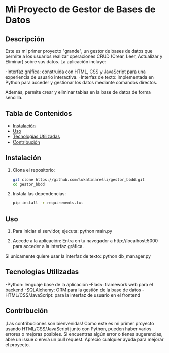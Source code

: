 # Mi Proyecto de Gestor de Bases de Datos

## Descripción
Este es mi primer proyecto "grande", un gestor de bases de datos que permite a los usuarios realizar operaciones CRUD (Crear, Leer, Actualizar y Eliminar) sobre sus datos. La aplicación incluye:

 -Interfaz gráfica: construida con HTML, CSS y JavaScript para una experiencia de usuario interactiva.
 -Interfaz de texto: implementada en Python para acceder y gestionar los datos mediante comandos directos.

Además, permite crear y eliminar tablas en la base de datos de forma sencilla.


## Tabla de Contenidos
- [Instalación](#instalación)
- [Uso](#uso)
- [Tecnologías Utilizadas](#tecnologías-utilizadas)
- [Contribución](#contribución)


## Instalación
1. Clona el repositorio:
   ```bash
   git clone https://github.com/lukatinarelli/gestor_bbdd.git
   cd gestor_bbdd

2. Instala las dependencias:
    ```bash
    pip install -r requirements.txt


## Uso
1. Para iniciar el servidor, ejecuta:
    python main.py

2. Accede a la aplicación: Entra en tu navegador a http://localhost:5000 para acceder a la interfaz gráfica.

Si unicamente quiere usar la interfaz de texto:
    python db_manager.py


## Tecnologías Utilizadas
 -Python: lenguaje base de la aplicación
 -Flask: framework web para el backend
 -SQLAlchemy: ORM para la gestión de la base de datos
 -HTML/CSS/JavaScript: para la interfaz de usuario en el frontend


## Contribución
¡Las contribuciones son bienvenidas! Como este es mi primer proyecto usando HTML/CSS/JavaScript junto con Python, pueden haber varios errores o mejoras posibles. Si encuentras algún error o tienes sugerencias, abre un issue o envía un pull request. Aprecio cualquier ayuda para mejorar el proyecto.
